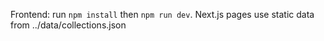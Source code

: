 Frontend: run `npm install` then `npm run dev`. Next.js pages use static data from ../data/collections.json